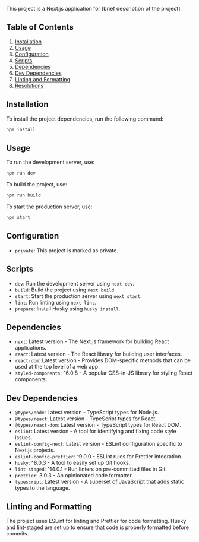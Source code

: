 This project is a Next.js application for [brief description of the project].

## Table of Contents

1. [Installation](#installation)
2. [Usage](#usage)
3. [Configuration](#configuration)
4. [Scripts](#scripts)
5. [Dependencies](#dependencies)
6. [Dev Dependencies](#dev-dependencies)
7. [Linting and Formatting](#linting-and-formatting)
8. [Resolutions](#resolutions)

## Installation

To install the project dependencies, run the following command:

```bash
npm install
```

## Usage

To run the development server, use:

```bash
npm run dev
```

To build the project, use:

```bash
npm run build
```

To start the production server, use:

```bash
npm start
```

## Configuration

- `private`: This project is marked as private.

## Scripts

- `dev`: Run the development server using `next dev`.
- `build`: Build the project using `next build`.
- `start`: Start the production server using `next start`.
- `lint`: Run linting using `next lint`.
- `prepare`: Install Husky using `husky install`.

## Dependencies

- `next`: Latest version - The Next.js framework for building React applications.
- `react`: Latest version - The React library for building user interfaces.
- `react-dom`: Latest version - Provides DOM-specific methods that can be used at the top level of a web app.
- `styled-components`: ^6.0.8 - A popular CSS-in-JS library for styling React components.

## Dev Dependencies

- `@types/node`: Latest version - TypeScript types for Node.js.
- `@types/react`: Latest version - TypeScript types for React.
- `@types/react-dom`: Latest version - TypeScript types for React DOM.
- `eslint`: Latest version - A tool for identifying and fixing code style issues.
- `eslint-config-next`: Latest version - ESLint configuration specific to Next.js projects.
- `eslint-config-prettier`: ^9.0.0 - ESLint rules for Prettier integration.
- `husky`: ^8.0.3 - A tool to easily set up Git hooks.
- `lint-staged`: ^14.0.1 - Run linters on pre-committed files in Git.
- `prettier`: 3.0.3 - An opinionated code formatter.
- `typescript`: Latest version - A superset of JavaScript that adds static types to the language.

## Linting and Formatting

The project uses ESLint for linting and Prettier for code formatting. Husky and lint-staged are set up to ensure that code is properly formatted before commits.

